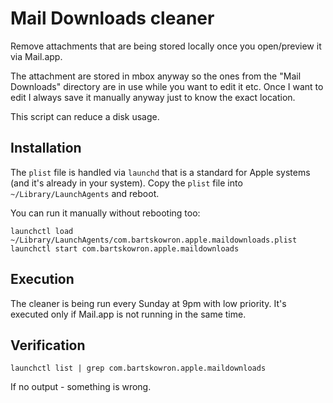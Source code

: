 # Mail Downloads cleaner
Remove attachments that are being stored locally once you open/preview it via Mail.app.

The attachment are stored in mbox anyway so the ones from the "Mail Downloads" directory
are in use while you want to edit it etc.
Once I want to edit I always save it manually anyway just to know the exact location.

This script can reduce a disk usage.

## Installation

The `plist` file is handled via `launchd` that is a standard for Apple systems (and it's already in your system).
Copy the `plist` file into `~/Library/LaunchAgents` and reboot.

You can run it manually without rebooting too:
```
launchctl load ~/Library/LaunchAgents/com.bartskowron.apple.maildownloads.plist
launchctl start com.bartskowron.apple.maildownloads
```

## Execution

The cleaner is being run every Sunday at 9pm with low priority.
It's executed only if Mail.app is not running in the same time.

## Verification

`launchctl list | grep com.bartskowron.apple.maildownloads`

If no output - something is wrong.
